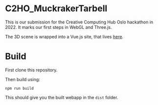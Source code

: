 # C2HO_MuckrakerTarbell

This is our submission for the Creative Computing Hub Oslo hackathon in 2022. It marks our first steps in WebGL and Three.js.

The 3D scene is wrapped into a Vue.js site, that lives [here](https://c2ho.netlify.app/).

# Build

First clone this repository.

Then build using:

```
npm run build
```

This should give you the built webapp in the `dist` folder.
